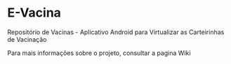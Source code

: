 # E-Vacina

Repositório de Vacinas - Aplicativo Android para Virtualizar as Carteirinhas de Vacinação

Para mais informações sobre o projeto, consultar a pagina Wiki
